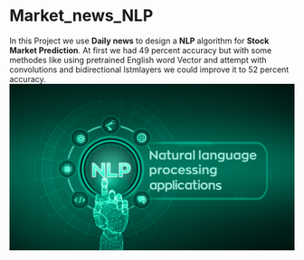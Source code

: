 # Market_news_NLP
In this Project we use <b> Daily news</b> to design a <b> NLP </b> algorithm for <b> Stock Market Prediction</b>. At first we had 49 percent accuracy but with some methodes like using pretrained English word Vector and attempt with convolutions and bidirectional lstmlayers we could improve it to 52 percent accuracy.
<img src="NLP.png" />
